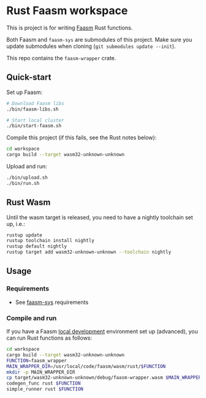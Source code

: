 # Rust Faasm workspace

This is project is for writing [Faasm](https://github.com/lsds/Faasm) Rust functions. 

Both Faasm and `faasm-sys` are submodules of this project. Make sure
you update submodules when cloning (`git submodules update --init`).

This repo contains the `faasm-wrapper` crate.

## Quick-start

Set up Faasm:

```bash
# Download Faasm libs
./bin/faasm-libs.sh

# Start local cluster
./bin/start-faasm.sh
``` 

Compile this project (if this fails, see the Rust notes below):

```bash
cd workspace
cargo build --target wasm32-unknown-unknown
```

Upload and run:

```bash
./bin/upload.sh
./bin/run.sh
```

## Rust Wasm

Until the wasm target is released, you need to have a nightly toolchain set up, i.e.:

```bash
rustup update
rustup toolchain install nightly
rustup default nightly
rustup target add wasm32-unknown-unknown --toolchain nightly
```

## Usage

### Requirements

* See [faasm-sys](https://github.com/mfournial/faasm-sys#requirements) requirements

### Compile and run

If you have a Faasm [local development](https://github.com/lsds/Faasm/blob/master/docs/local_dev.md) 
environment set up (advanced), you can run Rust functions as follows:

```bash
cd workspace
cargo build --target wasm32-unknown-unknown
FUNCTION=faasm_wrapper
MAIN_WRAPPER_DIR=/usr/local/code/faasm/wasm/rust/$FUNCTION
mkdir -p MAIN_WRAPPER_DIR
cp target/wasm32-unknown-unknown/debug/faasm-wrapper.wasm $MAIN_WRAPPER_DIR/function.wasm
codegen_func rust $FUNCTION
simple_runner rust $FUNCTION
```
